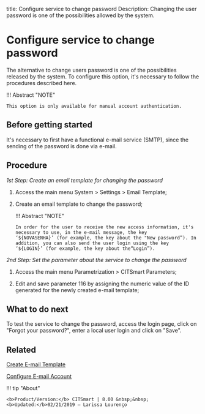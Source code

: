 title: Configure service to change password
Description: Changing the user password is one of the possibilities allowed by the system.  
# Configure service to change password

The alternative to change users password is one of the possibilities released by the system. To configure this option, it's necessary to follow the procedures described here.

!!! Abstract "NOTE"

    This option is only available for manual account authentication.

Before getting started
----------------

It's necessary to first have a functional e-mail service (SMTP), since the sending of the password is done via e-mail.

Procedure
------------

*1st Step: Create an email template for changing the password*

1.  Access the main menu System \> Settings \> Email Template;

2.  Create an email template to change the password;

    !!! Abstract "NOTE"

        In order for the user to receive the new access information, it's necessary to use, in the e-mail message, the key                      ‘${NOVASENHA}’ (for example, the key about the "New password”). In addition, you can also send the user login using the key              ‘${LOGIN}’ (for example, the key about the“Login”). 
        

*2nd Step: Set the parameter about the service to change the password*

1.  Access the main menu Parametrization \> CITSmart Parameters;

2.  Edit and save parameter 116 by assigning the numeric value of the ID generated for the newly created e-mail template;

What to do next
------------------

To test the service to change the password, access the login page, click on "Forgot your password?", enter a local user login and click on "Save".

## Related

[Create E-mail Template][1]

[Configure E-mail Account][2]

!!! tip "About"

    <b>Product/Version:</b> CITSmart | 8.00 &nbsp;&nbsp;
    <b>Updated:</b>02/21/2019 – Larissa Lourenço

[1]:/en-us/citsmart-platform-8/platform-administration/email-settings/email-templates-configure-email-template.html
[2]:/en-us/citsmart-platform-8/platform-administration/email-settings/configuration.html
